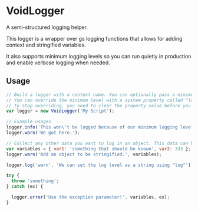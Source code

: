 # VoidLogger

A semi-structured logging helper.

This logger is a wrapper over gs logging functions that allows for adding context and stringified variables.

It also supports minimum logging levels so you can run quietly in production and enable verbose logging when needed.

## Usage

```js
// Build a logger with a context name. You can optionally pass a minimum log level; the default minimum level is 'warn.'
// You can override the minimum level with a system property called "logger.minimumLevel.My Script" and value of the desired minimum level.
// To stop overriding, you need to clear the property value before you delete property. This is because SN caches these properties.
var logger = new VoidLogger('My Script');

// Example usages.
logger.info('This won\'t be logged because of our minimum logging level.');
logger.warn('We got here.');

// Collect any other data you want to log in an object. This data can help you diagnose issues.
var variables = { var1: 'something that should be known', var2: 333 };
logger.warn('Add an object to be stringified.', variables);

logger.log('warn', 'We can set the log level as a string using "log"');

try {
  throw 'something';
} catch (ex) {

  logger.error('Use the exception parameter!', variables, ex);
}
```
